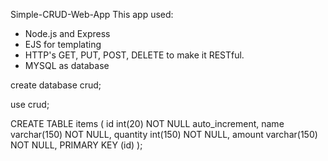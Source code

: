 Simple-CRUD-Web-App
This app used:

- Node.js and Express
- EJS for templating
- HTTP's GET, PUT, POST, DELETE to make it RESTful.
- MYSQL as database


create database crud;

use crud;

CREATE TABLE items (
id int(20) NOT NULL auto_increment,
name varchar(150) NOT NULL,
quantity int(150) NOT NULL,
amount varchar(150) NOT NULL,
PRIMARY KEY (id)
);
